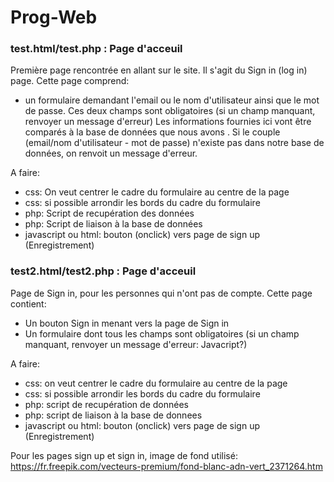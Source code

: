 # Prog-Web

### test.html/test.php : Page d'acceuil 
Première page rencontrée en allant sur le site. Il s'agit du Sign in (log in) page.
Cette page comprend:
- un formulaire demandant l'email ou le nom d'utilisateur ainsi que le mot de passe. Ces deux champs sont obligatoires (si un champ manquant, renvoyer un message d'erreur)
Les informations fournies ici vont être comparés à la base de données que nous avons . Si le couple (email/nom d'utilisateur - mot de passe) 
n'existe pas dans notre base de données, on renvoit un message d'erreur.

A faire:
- css: On veut centrer le cadre du formulaire au centre de la page
- css: si possible arrondir les bords du cadre du formulaire 
- php: Script de recupération des données  
- php: Script de liaison à la base de données 
- javascript ou html: bouton (onclick) vers page de sign up (Enregistrement)

### test2.html/test2.php : Page d'acceuil 
Page de Sign in, pour les personnes qui n'ont pas de compte. Cette page contient:
- Un bouton Sign in menant vers la page de Sign in
- Un formulaire dont tous les champs sont obligatoires (si un champ manquant, renvoyer un message d'erreur: Javacript?)

A faire:
- css: on veut centrer le cadre du formulaire au centre de la page
- css: si possible arrondir les bords du cadre du formulaire
- php: script de recupération de données 
- php: script de liaison à la base de donnees
- javascript ou html: bouton (onclick) vers page de sign up (Enregistrement)

Pour les pages sign up et sign in, image de fond utilisé: https://fr.freepik.com/vecteurs-premium/fond-blanc-adn-vert_2371264.htm

